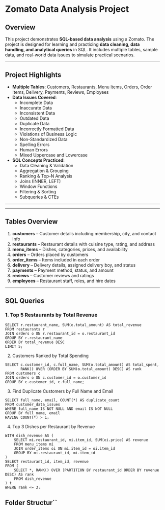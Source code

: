 # Zomato Data Analysis Project

## Overview
This project demonstrates **SQL-based data analysis** using a Zomato. The project is designed for learning and practicing **data cleaning, data handling, and analytical queries** in SQL. It includes multiple tables, sample data, and real-world data issues to simulate practical scenarios.

---

## Project Highlights

- **Multiple Tables**: Customers, Restaurants, Menu Items, Orders, Order Items, Delivery, Payments, Reviews, Employees  
- **Data Issues Covered**:
  - Incomplete Data
  - Inaccurate Data
  - Inconsistent Data
  - Outdated Data
  - Duplicate Data
  - Incorrectly Formatted Data
  - Violations of Business Logic
  - Non-Standardized Data
  - Spelling Errors
  - Human Errors
  - Mixed Uppercase and Lowercase
- **SQL Concepts Practiced**:
  - Data Cleaning & Validation
  - Aggregation & Grouping
  - Ranking & Top-N Analysis
  - Joins (INNER, LEFT)
  - Window Functions
  - Filtering & Sorting
  - Subqueries & CTEs

---

---

## Tables Overview

1. **customers** – Customer details including membership, city, and contact info  
2. **restaurants** – Restaurant details with cuisine type, rating, and address  
3. **menu_items** – Dishes, categories, prices, and availability  
4. **orders** – Orders placed by customers  
5. **order_items** – Items included in each order  
6. **delivery** – Delivery details, assigned delivery boy, and status  
7. **payments** – Payment method, status, and amount  
8. **reviews** – Customer reviews and ratings  
9. **employees** – Restaurant staff, roles, and hire dates  

---

## SQL Queries

### 1. Top 5 Restaurants by Total Revenue
```
SELECT r.restaurant_name, SUM(o.total_amount) AS total_revenue
FROM restaurants r
JOIN orders o ON r.restaurant_id = o.restaurant_id
GROUP BY r.restaurant_name
ORDER BY total_revenue DESC
LIMIT 5;
```
2. Customers Ranked by Total Spending
```
SELECT c.customer_id, c.full_name, SUM(o.total_amount) AS total_spent,
       RANK() OVER (ORDER BY SUM(o.total_amount) DESC) AS rank
FROM customers c
JOIN orders o ON c.customer_id = o.customer_id
GROUP BY c.customer_id, c.full_name;
```
3. Find Duplicate Customers by Full Name and Email
```
SELECT full_name, email, COUNT(*) AS duplicate_count
FROM customer_data_issues
WHERE full_name IS NOT NULL AND email IS NOT NULL
GROUP BY full_name, email
HAVING COUNT(*) > 1;
```
4. Top 3 Dishes per Restaurant by Revenue
```
WITH dish_revenue AS (
    SELECT mi.restaurant_id, mi.item_id, SUM(oi.price) AS revenue
    FROM menu_items mi
    JOIN order_items oi ON mi.item_id = oi.item_id
    GROUP BY mi.restaurant_id, mi.item_id
)
SELECT restaurant_id, item_id, revenue
FROM (
    SELECT *, RANK() OVER (PARTITION BY restaurant_id ORDER BY revenue DESC) AS rank
    FROM dish_revenue
) t
WHERE rank <= 3;
```


## Folder Structur``
